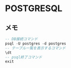 # POSTGRESQL

## メモ

```sql
-- DB接続コマンド
psql -U postgres -d postgres
-- テーブル一覧を表示するコマンド
\dt
-- psql終了コマンド
exit
```